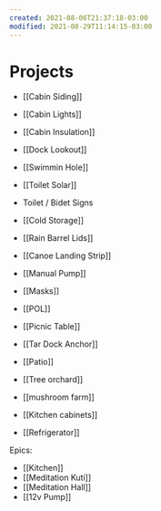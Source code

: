 ```yaml
---
created: 2021-08-06T21:37:18-03:00
modified: 2021-08-29T11:14:15-03:00
---
```


# Projects

- [[Cabin Siding]]
- [[Cabin Lights]]
- [[Cabin Insulation]]

- [[Dock Lookout]]

- [[Swimmin Hole]]

- [[Toilet Solar]]
- Toilet / Bidet Signs

- [[Cold Storage]]

- [[Rain Barrel Lids]]
- [[Canoe Landing Strip]]
- [[Manual Pump]]
- [[Masks]]
- [[POL]]
- [[Picnic Table]]
- [[Tar Dock Anchor]]
- [[Patio]]
- [[Tree orchard]]
- [[mushroom farm]]
- [[Kitchen cabinets]]
- [[Refrigerator]]

Epics:

- [[Kitchen]]
- [[Meditation Kuti]]
- [[Meditation Hall]]
- [[12v Pump]]
